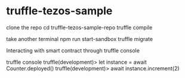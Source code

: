 # truffle-tezos-sample

clone the repo
cd truffle-tezos-sample-repo
truffle compile

take another terminal
 npm run start-sandbox
 truffle migrate

Interacting with smart contract through truffle console

truffle console
truffle(development)> let instance = await Counter.deployed()
truffle(development)> await instance.increment(2) 

